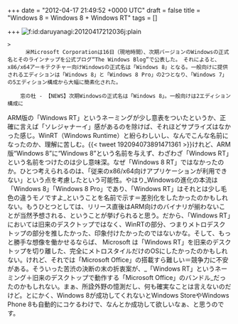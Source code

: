
+++
date = "2012-04-17 21:49:52 +0000 UTC"
draft = false
title = "Windows 8 = Windows 8 + Windows RT"
tags = []

+++
<img src="http://cdn-ak.f.st-hatena.com/images/fotolife/d/daruyanagi/20120417/20120417212036.jpg" alt="f:id:daruyanagi:20120417212036j:plain" title="f:id:daruyanagi:20120417212036j:plain" class="hatena-fotolife"/>

    >
        　米Microsoft Corporationは16日（現地時間）、次期バージョンのWindowsの正式名とそのラインナップを公式ブログ“The Windows Blog”で公表した。　それによると、x86/x64アーキテクチャー向けWindowsの正式名は「Windows 8」となる。一般向けに提供されるエディションは「Windows 8」と「Windows 8 Pro」の2つとなり、「Windows 7」の5エディション構成から大幅に簡素化された。

        窓の杜 - 【NEWS】次期Windowsの正式名は「Windows 8」。一般向けは2エディション構成に
    
ARM版の「Windows RT」というネーミングが少し意表をついたというか、正確に言えば「ソレジャナーイ」感があるのを除けば、それほどサプライズはなかった感じ。WinRT（Windows Runtime）と紛らわしいし、なんでこんな名前になったのか、理解に苦しむ。{{< tweet 192094073891471361 >}}けれど、ARM版“Windows 8”に“Windows 8”という名前を与えず、わざわざ「Windows RT」という名前をつけたのは少し意味深。なぜ「Windows 8 RT」ではなかったのか。ひとつ考えられるのは、「従来のx86/x64向けアプリケーションが利用できない」という点を考慮したという可能性。やはり_Windowsの進化の本流は「Windows 8」「Windows 8 Pro」であり、「Windows RT」はそれとは少し毛色の違うモノですよ_ということを名前で示す＝差別化をしたかったのかもしれない。もうひとつとしては、リリース直後はARM向けのバイナリが揃わないことが当然予想される、ということが挙げられると思う。だから、「Windows RT」においては旧来のデスクトップではなく、WinRTの部分、つまりメトロデスクトップの部分を推したかった、印象付けたかったのではないかな。そして、もっと勝手な想像を働かせるならば、 Microsoft は「Windows RT」を旧来のデスクトップを切り離した、完全にメトロスタイルだけのOSにしたかったのかもしれない。けれど、それでは「Microsoft Office」の搭載すら難しい＝競争力に不安がある。そういった苦渋の決断の末の折衷案が、_「Windows RT」というネーミング＋旧来のデスクトップで動作する「Microsoft Office」のバンドル_だったのかもしれない。まぁ、所詮外野の憶測だし、何も確実なことは言えないのだけど。とにかく、Windows 8が成功してくれないとWindows StoreやWindows Phone 8も自動的にコケるわけで、なんとか成功して欲しいなぁ、と思うのです。


